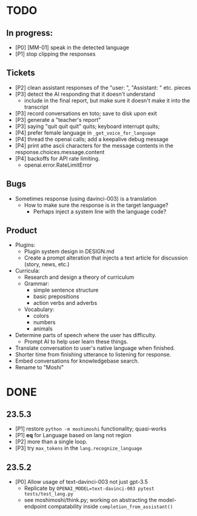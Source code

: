 # TODO

## In progress:
- [P0] [MM-01] speak in the detected language
- [P1] stop clipping the responses

## Tickets
- [P2] clean assistant responses of the "user: ", "Assistant: " etc. pieces
- [P3] detect the AI responding that it doesn't understand
    - include in the final report, but make sure it doesn't make it into the transcript
- [P3] record conversations en toto; save to disk upon exit
- [P3] generate a "teacher's report"
- [P3] saying "quit quit quit" quits; keyboard interrupt quits;
- [P4] prefer female language in `_get_voice_for_language`
- [P4] thread the openai calls; add a keepalive debug message
- [P4] print athe ascii characters for the message contents in the response.choices.message.content
- [P4] backoffs for API rate limiting.
    - openai.error.RateLimitError

## Bugs
- Sometimes response (using davinci-003) is a translation
    - How to make sure the response is in the target language?
        - Perhaps inject a system line with the language code?

## Product
- Plugins:
    - Plugin system design in DESIGN.md
    - Create a prompt alteration that injects a text article for discussion (story, news, etc.)
- Curricula:
    - Research and design a theory of curriculum
    - Grammar:
        - simple sentence structure
        - basic prepositions
        - action verbs and adverbs
    - Vocabulary:
        - colors
        - numbers
        - animals
- Determine parts of speech where the user has difficulty.
  - Prompt AI to help user learn these things.
- Translate conversation to user's native language when finished.
- Shorter time from finishing utterance to listening for response.
- Embed conversations for knowledgebase search.
- Rename to "Moshi"

# DONE

## 23.5.3
- [P1] restore `python -m moshimoshi` functionality; quasi-works
- [P1] __eq__ for Language based on lang not region
- [P2] more than a single loop.
- [P3] try `max_tokens` in the `lang.recognize_language`

## 23.5.2

- [P0] Allow usage of text-davinci-003 not just gpt-3.5
  - Replicate by `OPENAI_MODEL=text-davinci-003 pytest tests/test_lang.py`
  - see moshimoshi/think.py; working on abstracting the model-endpoint compatability inside `completion_from_assistant()`
